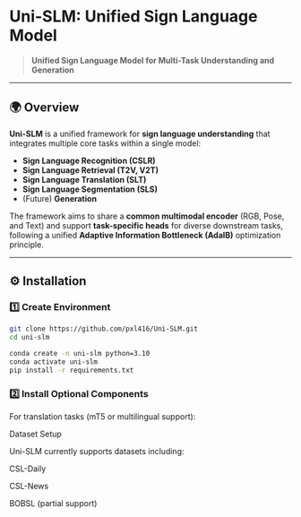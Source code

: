 # Uni-SLM: Unified Sign Language Model

> **Unified Sign Language Model for Multi-Task Understanding and Generation**

---

## 🌍 Overview

**Uni-SLM** is a unified framework for **sign language understanding** that integrates multiple core tasks within a single model:

- **Sign Language Recognition (CSLR)**  
- **Sign Language Retrieval (T2V, V2T)**  
- **Sign Language Translation (SLT)**  
- **Sign Language Segmentation (SLS)**
- (Future) **Generation**

The framework aims to share a **common multimodal encoder** (RGB, Pose, and Text) and support **task-specific heads** for diverse downstream tasks, following a unified **Adaptive Information Bottleneck (AdaIB)** optimization principle.

---


## ⚙️ Installation

### 1️⃣ Create Environment
```bash
git clone https://github.com/pxl416/Uni-SLM.git
cd uni-slm

conda create -n uni-slm python=3.10
conda activate uni-slm
pip install -r requirements.txt
```

### 2️⃣ Install Optional Components

For translation tasks (mT5 or multilingual support):

Dataset Setup

Uni-SLM currently supports datasets including:

CSL-Daily

CSL-News

BOBSL (partial support)

